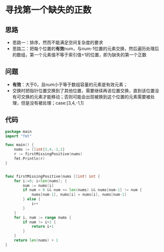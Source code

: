 # 寻找第一个缺失的正数


## 思路

* 思路一：排序，然而不能满足空间复杂度的要求
* 思路二：把每个位置的**有效**num，与num-1位置的元素交换，然后遍历处理后的数组，第一个元素值不等于索引值+1的位置，即为缺失的第一个正数

## 问题

* **有效**：大于0，且num小于等于数组容量的元素是有效元素；
* 交换时把指针位置交换到了其他位置，需要继续再该位置交换，直到该位置没有可交换的元素才能移动；否则可能会出现被换到这个位置的元素需要被处理，但是没有被处理；case:[3,4,-1,1]

## 代码

```go
package main
import "fmt"

func main() {
    nums := []int{3,4,-1,1}
    r := firstMissingPositive(nums)
    fmt.Println(r)
}


func firstMissingPositive(nums []int) int {
    for i:=0; i<len(nums); {
        num := nums[i]
        if num > 0 && num <= len(nums) && nums[num-1] != num {
            nums[num-1], nums[i] = nums[i], nums[num-1]
        } else {
            i++
        }
    }
    for i, num := range nums {
        if num != i+1 {
            return i+1
        }
    }
    return len(nums) + 1
}
```


